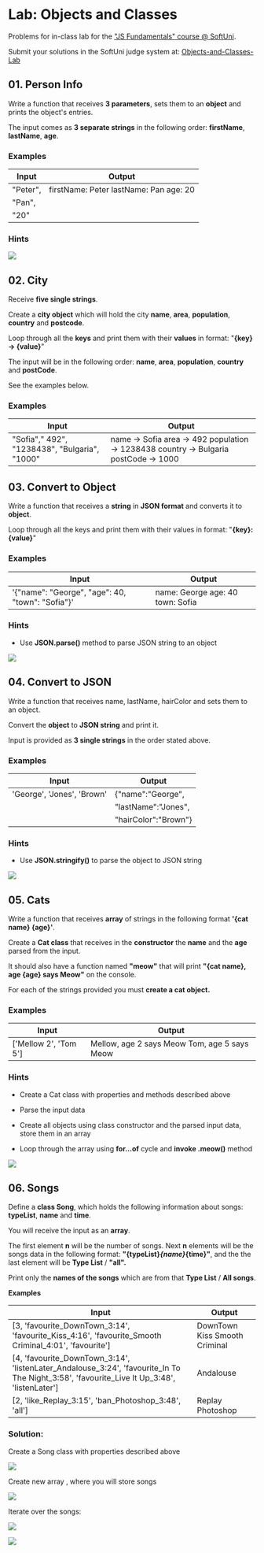 Lab: Objects and Classes
========================

Problems for in-class lab for the ["JS Fundamentals" course \@
SoftUni](https://softuni.bg/trainings/2343/js-fundamentals-may-2019).

Submit your solutions in the SoftUni judge system at:
[Objects-and-Classes-Lab](https://judge.softuni.bg/Contests/1323/Objects-and-Classes-Lab)

01\. Person Info
-----------

Write a function that receives **3 parameters**, sets them to an **object** and
prints the object's entries.

The input comes as **3 separate strings** in the following order: **firstName**, **lastName**, **age**.

### Examples

| **Input**          | **Output**                             |
|--------------------|----------------------------------------|
| "Peter",           | firstName: Peter lastName: Pan age: 20 |
| "Pan",             |                                        |
| "20"               |                                        |

### Hints

![](media/f1a5d19b42c897d3bde408870a55410e.png)

02\. City
----

Receive **five single strings**.

Create a **city object** which will hold the city **name**, **area**,
**population**, **country** and **postcode**.

Loop through all the **keys** and print them with their **values** in format:
"**{key} -\> {value}**"

The input will be in the following order: **name**, **area**, **population**,
**country** and **postCode**.

See the examples below.

### Examples

| **Input**                                     | **Output**                                                                                |
|-----------------------------------------------|-------------------------------------------------------------------------------------------|
| "Sofia"," 492", "1238438", "Bulgaria", "1000" | name -\> Sofia area -\> 492 population -\> 1238438 country -\> Bulgaria postCode -\> 1000 |

03\. Convert to Object
-----------------

Write a function that receives a **string** in **JSON format** and converts it to **object**.

Loop through all the keys and print them with their values in format: "**{key}: {value}**"

### Examples

| **Input**                                        | **Output**                       |
|--------------------------------------------------|----------------------------------|
| '{"name": "George", "age": 40, "town": "Sofia"}' | name: George age: 40 town: Sofia |

### Hints

-   Use **JSON.parse()** method to parse JSON string to an object

![](media/8cb32f4e109a5d1b5043437526611cd2.png)

04\. Convert to JSON
---------------

Write a function that receives name, lastName, hairColor and sets them to an object.

Convert the **object** to **JSON string** and print it.

Input is provided as **3 single strings** in the order stated above.

### Examples

| **Input**                  | **Output**                                               |
|----------------------------|----------------------------------------------------------|
| 'George', 'Jones', 'Brown' | {"name":"George",                                        |
|                            | "lastName":"Jones",                                      |
|                            | "hairColor":"Brown"}                                     |

### Hints

-   Use **JSON.stringify()** to parse the object to JSON string

![](media/498891ce7c5614501cb1814e160c14b5.png)

05\. Cats
----

Write a function that receives **array** of strings in the following format **'{cat name} {age}'**.

Create a **Cat class** that receives in the **constructor** the **name** and the
**age** parsed from the input.

It should also have a function named **"meow"** that will print **"{cat name},
age {age} says Meow"** on the console.

For each of the strings provided you must **create a cat object.**

### Examples

| **Input**             | **Output**                                   |
|-----------------------|----------------------------------------------|
| ['Mellow 2', 'Tom 5'] | Mellow, age 2 says Meow Tom, age 5 says Meow |

### Hints

-   Create a Cat class with properties and methods described above

-   Parse the input data

-   Create all objects using class constructor and the parsed input data, store
    them in an array

-   Loop through the array using **for…of** cycle and **invoke .meow()** method

![](media/13f62302d3c04a90f934df7a6621f008.png)

06\. Songs
-----

Define a **class Song**, which holds the following information about songs:
**typeList**, **name** and **time**.

You will receive the input as an **array**.

The first element **n** will be the number of songs. Next **n** elements will be
the songs data in the following format: **"{typeList}_{name}_{time}"**, and the
the last element will be **Type List** / **"all".**

Print only the **names of the songs** which are from that **Type List** / **All songs**.

**Examples**

| **Input**                                                                                                                                  | **Output**                    |
|--------------------------------------------------------------------------------------------------------------------------------------------|-------------------------------|
| [3, 'favourite_DownTown_3:14', 'favourite_Kiss_4:16', 'favourite_Smooth Criminal_4:01', 'favourite']                                       | DownTown Kiss Smooth Criminal |
| [4, 'favourite_DownTown_3:14', 'listenLater_Andalouse_3:24', 'favourite_In To The Night_3:58', 'favourite_Live It Up_3:48', 'listenLater'] | Andalouse                     |
| [2, 'like_Replay_3:15', 'ban_Photoshop_3:48', 'all']                                                                                       | Replay Photoshop              |

### Solution:

Create a Song class with properties described above

![](media/16b25a9c41d2d8916562ad98ac9f6de0.png)

Create new array , where you will store songs

![](media/b5d948538eff0b85d3917126bfccff6f.png)

Iterate over the songs:

![](media/9c9a7e5d494e855b399fc1dcab5545c2.png)

![](media/70fea5036195c699819ca00db73c12e8.png)
